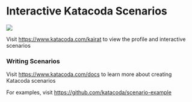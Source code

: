 # Interactive Katacoda Scenarios

[![](http://shields.katacoda.com/katacoda/kairat/count.svg)](https://www.katacoda.com/kairat "Get your profile on Katacoda.com")

Visit https://www.katacoda.com/kairat to view the profile and interactive scenarios

### Writing Scenarios
Visit https://www.katacoda.com/docs to learn more about creating Katacoda scenarios

For examples, visit https://github.com/katacoda/scenario-example
